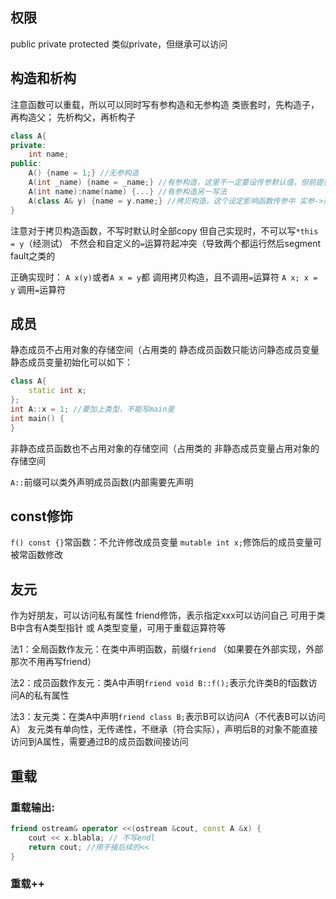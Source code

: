 ## 权限
public
private
protected 类似private，但继承可以访问

## 构造和析构
注意函数可以重载，所以可以同时写有参构造和无参构造
类嵌套时，先构造子，再构造父； 先析构父，再析构子
```c++
class A{
private:
    int name;
public:
    A() {name = 1;} //无参构造
    A(int _name) {name = _name;} //有参构造，这里不一定要设传参默认值，但前提要写无参构造
    A(int name):name(name) {...} //有参构造另一写法
    A(class A& y) {name = y.name;} //拷贝构造，这个设定影响函数传参中 实参->形参 那一步
}
```
注意对于拷贝构造函数，不写时默认时全部copy
但自己实现时，不可以写`*this = y`（经测试）
不然会和自定义的`=`运算符起冲突（导致两个都运行然后segment fault之类的

正确实现时：
`A x(y)`或者`A x = y`都 调用拷贝构造，且不调用`=`运算符
`A x; x = y` 调用`=`运算符

## 成员
静态成员不占用对象的存储空间（占用类的
静态成员函数只能访问静态成员变量
静态成员变量初始化可以如下：
```c++
class A{
    static int x;
};
int A::x = 1; //要加上类型，不能写main里
int main() {
}
```

非静态成员函数也不占用对象的存储空间（占用类的
非静态成员变量占用对象的存储空间

`A::`前缀可以类外声明成员函数(内部需要先声明

## const修饰
`f() const {}`常函数：不允许修改成员变量
`mutable int x;`修饰后的成员变量可被常函数修改

## 友元
作为好朋友，可以访问私有属性
friend修饰，表示指定xxx可以访问自己
可用于类B中含有A类型指针 或 A类型变量，可用于重载运算符等

法1：全局函数作友元：在类中声明函数，前缀`friend`
（如果要在外部实现，外部那次不用再写friend）

法2：成员函数作友元：类A中声明`friend void B::f();`表示允许类B的f函数访问A的私有属性

法3：友元类：在类A中声明`friend class B;`表示B可以访问A（不代表B可以访问A）
友元类有单向性，无传递性，不继承（符合实际），声明后B的对象不能直接访问到A属性，需要通过B的成员函数间接访问

## 重载
### 重载输出:
```c++
friend ostream& operator <<(ostream &cout, const A &x) {
    cout << x.blabla; // 不写endl
    return cout; //用于接后续的<<
}
```
### 重载++
```c++

```
